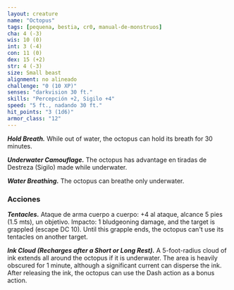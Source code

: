 ```yaml
---
layout: creature
name: "Octopus"
tags: [pequena, bestia, cr0, manual-de-monstruos]
cha: 4 (-3)
wis: 10 (0)
int: 3 (-4)
con: 11 (0)
dex: 15 (+2)
str: 4 (-3)
size: Small beast
alignment: no alineado
challenge: "0 (10 XP)"
senses: "darkvision 30 ft."
skills: "Percepción +2, Sigilo +4"
speed: "5 ft., nadando 30 ft."
hit_points: "3 (1d6)"
armor_class: "12"
---
```


***Hold Breath.*** While out of water, the octopus can hold its breath for 30 minutes.

***Underwater Camouflage.*** The octopus has advantage en tiradas de Destreza (Sigilo) made while underwater.

***Water Breathing.*** The octopus can breathe only underwater.

### Acciones

***Tentacles.*** Ataque de arma cuerpo a cuerpo: +4 al ataque, alcance 5 pies (1.5 mts), un objetivo. Impacto: 1 bludgeoning damage, and the target is grappled (escape DC 10). Until this grapple ends, the octopus can't use its tentacles on another target.

***Ink Cloud (Recharges after a Short or Long Rest).*** A 5-foot-radius cloud of ink extends all around the octopus if it is underwater. The area is heavily obscured for 1 minute, although a significant current can disperse the ink. After releasing the ink, the octopus can use the Dash action as a bonus action.
